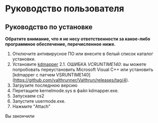 # Руководство пользователя

## Руководство по установке

**Обратите внимание, что я не несу ответственности за какое-либо программное обеспечение, перечисленное ниже.**

1. Отключите антивирусное ПО или внесите в белый список каталог установки.
2. Установите [kdmapper](https://github.com/TheCruZ/kdmapper)
2.1.  ОШИБКА *VCRUNTIME140*: вы можете попробовать переустановить Microsoft Visual C++ или установить [kdmapper с патчем VSRUNTIME140] (https://github.com/valthrunner/Valthrun/releases/tag/4).
 3. Загрузите последнюю версию
 4. Перетащите kernelmode.sys в файл kdmapper.exe.
 5. Запускаем cs2 
 6. Запустите usermode.exe.
 7. Нажмите "Attach"

 Вы закончили
